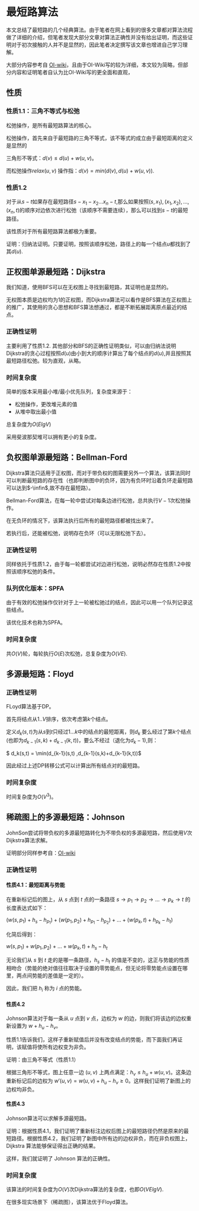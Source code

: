 # 最短路算法

本文总结了最短路的几个经典算法。由于笔者在网上看到的很多文章都对算法流程做了详细的介绍，但笔者发现大部分文章对算法正确性并没有给出证明，而这些证明对于初次接触的人并不是显然的，因此笔者决定撰写该文章也增进自己学习理解。

大部分内容参考自 [OI-wiki](https://oi-wiki.org/graph/shortest-path/)，且由于OI-Wiki写的较为详细，本文较为简略，但部分内容和证明笔者自认为比OI-Wiki写的更全面和直观，



## 性质

### 性质1.1：三角不等式与松弛

松弛操作，是所有最短路算法的核心。

松弛操作，首先来自于最短路的三角不等式，该不等式的成立由于最短距离的定义是显然的

三角形不等式：$d(v) \leq d(u) + w(u, v)$。

而松弛操作$relax(u,v)$ 操作指：$d(v) = min(d(v), d(u) + w(u, v))$.

### 性质1.2

对于从$s-t$如果存在最短路径$s-x_1-x_2...x_n-t$,那么如果按照$(s,x_1),(x_1,x_2),...,(x_n,t)$的顺序对边依次进行松弛（该顺序不需要连续），那么可以找到$s-t$的最短路径。

该性质对于所有最短路算法都极为重要。

证明：归纳法证明。只要证明，按照该顺序松弛，路径上的每一个结点$u$都找到了其$d(u)$.



## 正权图单源最短路：Dijkstra

我们知道，使用BFS可以在无权图上寻找到最短路，其证明也是显然的。

无权图本质是边权均为1的正权图，而Dijkstra算法可以看作是BFS算法在正权图上的推广，其使用的贪心思想和BFS算法想通过，都是不断拓展距离原点最近的结点。

### 正确性证明

主要利用了性质1.2. 其他部分和BFS的正确性证明类似，可以由归纳法说明Dijkstra的贪心过程按照$d(u)$由小到大的顺序计算出了每个结点的$d(u)$,并且按照其最短路径松弛。较为直观，从略。

### 时间复杂度

简单的版本采用最小堆/最小优先队列，复杂度来源于：

* 松弛操作，更改堆元素的值
* 从堆中取出最小值

总复杂度为$O(ElgV)$

采用斐波那契堆可以拥有更小的复杂度。



## 负权图单源最短路：Bellman-Ford

Dijkstra算法只适用于正权图，而对于带负权的图需要另外一个算法，该算法同时可以判断最短路的存在性（也即判断图中的负环，因为有负环时沿着负环走最短路可以达到$-\infin$,故不存在最短路）。

Bellman-Ford算法，在每一轮中尝试对每条边进行松弛，总共执行$V-1$次松弛操作。

在无负环的情况下，该算法执行后所有的最短路径都被找出来了。

若执行后，还能被松弛，说明存在负环（可以无限松弛下去）。

### 正确性证明

同样依托于性质1.2，由于每一轮都尝试对边进行松弛，说明必然存在性质1.2中按照该顺序松弛的条件。

### 队列优化版本：SPFA

由于有效的松弛操作仅针对于上一轮被松驰过的结点，因此可以用一个队列记录这些结点。

该优化技术也称为SPFA。

### 时间复杂度

共$O(V)$轮，每轮执行$O(E)$次松弛，总复杂度为$O(VE)$.



## 多源最短路：Floyd

### 正确性证明

FLoyd算法基于DP。

首先将结点从$1..V$排序，依次考虑第$k$个结点。

定义$d_k(s,t)$为从$s$到$t$只经过$1...k$中的结点的最短距离，则$d_k$ 要么经过了第$k$个结点(也即为$d_{k-1}(s,k)+d_{k-1}(k,t)$)，要么不经过（退化为$d_k-1$),则：

$ d_k(s,t) = \min(d_{k-1}(s,t) ,d_{k-1}(s,k)+d_{k-1}(k,t))$ 

因此经过上述DP转移公式可以计算出所有结点对的最短路。

### 时间复杂度

时间复杂度为$O(V^3)$。



## 稀疏图上的多源最短路：Johnson

JohnSon尝试将带负权的多源最短路转化为不带负权的多源最短路，然后使用$V$次Dijkstra算法求解。

证明部分同样参考自：[OI-wiki](https://oi-wiki.org/graph/shortest-path/)

### 正确性证明

#### 性质4.1：最短距离与势能

在重新标记后的图上，从 $s$ 点到 $t$ 点的一条路径 $s \to p_1 \to p_2 \to \dots \to p_k \to t$ 的长度表达式如下：

$(w(s,p_1)+h_s-h_{p_1})+(w(p_1,p_2)+h_{p_1}-h_{p_2})+ \dots +(w(p_k,t)+h_{p_k}-h_t)$

化简后得到：

$w(s,p_1)+w(p_1,p_2)+ \dots +w(p_k,t)+h_s-h_t$

无论我们从 $s$ 到 $t$ 走的是哪一条路径，$h_s-h_t$ 的值是不变的，这正与势能的性质相吻合（势能的绝对值往往取决于设置的零势能点，但无论将零势能点设置在哪里，两点间势能的差值是一定的）。

因此，我们把 $h_i$ 称为 $i$ 点的势能。

#### 性质4.2

Johnson算法对于每一条从 $u$ 点到 $v$ 点，边权为 $w$ 的边，则我们将该边的边权重新设置为 $w+h_u-h_v$。

性质1.1告诉我们，这样子重新赋值后并没有改变结点的势能，而下面我们再证明，该赋值将使所有边权变为非负。

证明：由三角不等式（性质1.1）

根据三角形不等式，图上任意一边 $(u,v)$ 上两点满足：$h_v \leq h_u + w(u,v)$。这条边重新标记后的边权为 $w'(u,v)=w(u,v)+h_u-h_v \geq 0$。这样我们证明了新图上的边权均非负。

#### 性质4.3

Johnson算法可以求解多源最短路。

证明：根据性质4.1，我们证明了重新标注边权后图上的最短路径仍然是原来的最短路径。根据性质4.2，我们证明了新图中所有边的边权非负，而在非负权图上，Dijkstra 算法能够保证得出正确的结果。

这样，我们就证明了 Johnson 算法的正确性。

### 时间复杂度

该算法的时间复杂度为$O(V)$次Dijkstra算法的复杂度，也即$O(VElgV)$.

在很多现实场景下（稀疏图），该算法优于Floyd算法。
